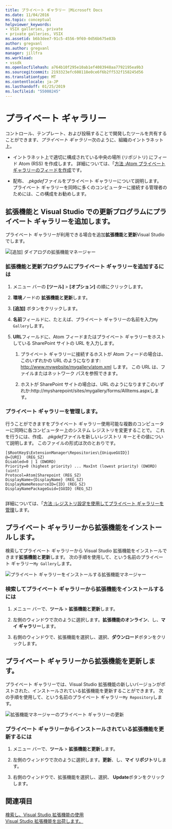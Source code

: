 ```yaml
---
title: プライベート ギャラリー |Microsoft Docs
ms.date: 11/04/2016
ms.topic: conceptual
helpviewer_keywords:
- VSIX galleries, private
- private galleries, VSIX
ms.assetid: b6b3dee7-91c5-4556-9f69-0d56b675e83b
author: gregvanl
ms.author: gregvanl
manager: jillfra
ms.workload:
- vssdk
ms.openlocfilehash: a764b10f295e10ab1ef4083948aa7792195ea9b3
ms.sourcegitcommit: 2193323efc608118e0ce6f6b2ff532f158245d56
ms.translationtype: MT
ms.contentlocale: ja-JP
ms.lasthandoff: 01/25/2019
ms.locfileid: "55008245"
---
```

# <a name="private-galleries"></a>プライベート ギャラリー
コントロール、テンプレート、および投稿することで開発したツールを共有することができます、*プライベート ギャラリー*次のように、組織のイントラネット上。  
  
-   イントラネット上で適切に構成されている中央の場所 (リポジトリ) にフィード Atom (RSS) を作成します。 詳細については、「[方法 :Atom プライベート ギャラリーのフィードを作成](../extensibility/how-to-create-an-atom-feed-for-a-private-gallery.md)です。  
  
-   配布、 *.pkgdef*ファイルをプライベート ギャラリーについて説明します。 プライベート ギャラリーを同時に多くのコンピューターに接続する管理者のためには、この構成をお勧めします。  
  
## <a name="add-a-private-gallery-to-extensions-and-updates-in-visual-studio"></a>拡張機能と Visual Studio での更新プログラムにプライベート ギャラリーを追加します。  
 プライベート ギャラリーが利用できる場合を追加**拡張機能と更新**Visual Studio でします。  
  
 ![[追加] ダイアログの拡張機能マネージャー](../extensibility/media/em_adddialog.png "EM_AddDialog")  
  
### <a name="to-add-a-private-gallery-to-extensions-and-updates"></a>拡張機能と更新プログラムにプライベート ギャラリーを追加するには  
  
1.  メニュー バーの **[ツール]**  >  **[オプション]** の順にクリックします。  
  
2.  **環境**ノードの **拡張機能と更新**します。  
  
3.  **[追加]** ボタンをクリックします。  
  
4.  **名前**フィールドに、たとえば、プライベート ギャラリーの名前を入力`My Gallery`します。  
  
5.  **URL**フィールドに、Atom フィードまたはプライベート ギャラリーをホストしている SharePoint サイトの URL を入力します。  
  
    1.  プライベート ギャラリーに接続するホストが Atom フィードの場合は、このいずれかの URL のようになります: http://www.mywebsite/mygallery/atom.xml します。  この URL は、ファイルまたはネットワーク パスを参照できます。  
  
    2.  ホストが SharePoint サイトの場合は、URL のようになりますこのいずれか:http://mysharepoint/sites/mygallery/forms/AllItems.aspxします。  
  
### <a name="manage-private-galleries"></a>プライベート ギャラリーを管理します。  
 行うことができますをプライベート ギャラリー使用可能な複数のコンピューターに同時に各コンピューター上のシステム レジストリを変更することで。 これを行うには、作成、 *.pkgdef*ファイルを新しいレジストリ キーとその値について説明します。  このファイルの形式は次のとおりです。  
  
```  
[$RootKey$\ExtensionManager\Repositories\{UniqueGUID}]  
@={URI}  (REG_SZ)  
Disabled=0 | 1 (DWORD)  
Priority=0 (highest priority) ... MaxInt (lowest priority) (DWORD) (uint)  
Protocol=Atom|Sharepoint (REG_SZ)  
DisplayName={DisplayName} (REG_SZ)  
DisplayNameResourceID={ID} (REG_SZ)  
DisplayNamePackageGuid={GUID} (REG_SZ)  
  
```  
  
 詳細については、「[方法 :レジストリ設定を使用してプライベート ギャラリーを管理](../extensibility/how-to-manage-a-private-gallery-by-using-registry-settings.md)します。  
  
## <a name="install-extensions-from-a-private-gallery"></a>プライベート ギャラリーから拡張機能をインストールします。  
 検索してプライベート ギャラリーから Visual Studio 拡張機能をインストールできます**拡張機能と更新**します。 次の手順を使用して、という名前のプライベート ギャラリー`My Gallery`します。  
  
 ![プライベート ギャラリーをインストールする拡張機能マネージャー](../extensibility/media/em_.png "EM_")  
  
### <a name="to-search-for-and-install-extensions-from-a-private-gallery"></a>検索してプライベート ギャラリーから拡張機能をインストールするには  
  
1.  メニュー バーで、**ツール** > **拡張機能と更新**します。  
  
2.  左側のウィンドウで次のように選択します。**拡張機能のオンライン**、し、**マイ ギャラリー**します。  
  
3.  右側のウィンドウで、拡張機能を選択し、選択、**ダウンロード**ボタンをクリックします。  
  
## <a name="update-extensions-from-a-private-gallery"></a>プライベート ギャラリーから拡張機能を更新します。  
 プライベート ギャラリーでは、Visual Studio 拡張機能の新しいバージョンがポストされた、インストールされている拡張機能を更新することができます。 次の手順を使用して、という名前のプライベート ギャラリー`My Repository`します。  
  
 ![拡張機能マネージャーのプライベート ギャラリーの更新](../extensibility/media/em_update.png "EM_Update")  
  
### <a name="to-update-an-installed-extension-from-a-private-gallery"></a>プライベート ギャラリーからインストールされている拡張機能を更新するには  
  
1.  メニュー バーで、**ツール** > **拡張機能と更新**します。  
  
2.  左側のウィンドウで次のように選択します。**更新**、し、**マイ リポジトリ**します。  
  
3.  右側のウィンドウで、拡張機能を選択し、選択、 **Update**ボタンをクリックします。  
  
## <a name="see-also"></a>関連項目  
 [検索し、Visual Studio 拡張機能の使用](../ide/finding-and-using-visual-studio-extensions.md)   
 [Visual Studio 拡張機能を出荷します。](../extensibility/shipping-visual-studio-extensions.md)